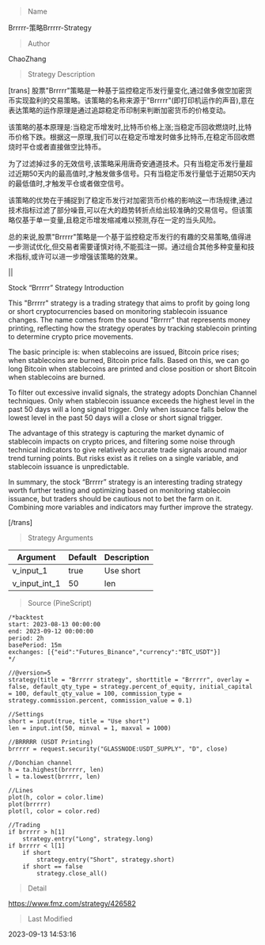 
> Name

Brrrrr-策略Brrrrr-Strategy

> Author

ChaoZhang

> Strategy Description


[trans]
股票"Brrrrr"策略是一种基于监控稳定币发行量变化,通过做多做空加密货币实现盈利的交易策略。该策略的名称来源于"Brrrrr"(即打印机运作的声音),意在表达策略的运作原理是通过追踪稳定币印制来判断加密货币的价格变动。

该策略的基本原理是:当稳定币增发时,比特币价格上涨;当稳定币回收燃烧时,比特币价格下跌。根据这一原理,我们可以在稳定币增发时做多比特币,在稳定币回收燃烧时平仓或者直接做空比特币。

为了过滤掉过多的无效信号,该策略采用唐奇安通道技术。只有当稳定币发行量超过近期50天内的最高值时,才触发做多信号。只有当稳定币发行量低于近期50天内的最低值时,才触发平仓或者做空信号。

该策略的优势在于捕捉到了稳定币发行对加密货币价格的影响这一市场规律,通过技术指标过滤了部分噪音,可以在大的趋势转折点给出较准确的交易信号。但该策略仅基于单一变量,且稳定币增发缩减难以预测,存在一定的当头风险。

总的来说,股票"Brrrrr"策略是一个基于监控稳定币发行的有趣的交易策略,值得进一步测试优化,但交易者需要谨慎对待,不能孤注一掷。通过组合其他多种变量和技术指标,或许可以进一步增强该策略的效果。


||

Stock “Brrrrr” Strategy Introduction  

This "Brrrrr" strategy is a trading strategy that aims to profit by going long or short cryptocurrencies based on monitoring stablecoin issuance changes. The name comes from the sound "Brrrrr" that represents money printing, reflecting how the strategy operates by tracking stablecoin printing to determine crypto price movements.

The basic principle is: when stablecoins are issued, Bitcoin price rises; when stablecoins are burned, Bitcoin price falls. Based on this, we can go long Bitcoin when stablecoins are printed and close position or short Bitcoin when stablecoins are burned.

To filter out excessive invalid signals, the strategy adopts Donchian Channel techniques. Only when stablecoin issuance exceeds the highest level in the past 50 days will a long signal trigger. Only when issuance falls below the lowest level in the past 50 days will a close or short signal trigger.

The advantage of this strategy is capturing the market dynamic of stablecoin impacts on crypto prices, and filtering some noise through technical indicators to give relatively accurate trade signals around major trend turning points. But risks exist as it relies on a single variable, and stablecoin issuance is unpredictable. 

In summary, the stock “Brrrrr” strategy is an interesting trading strategy worth further testing and optimizing based on monitoring stablecoin issuance, but traders should be cautious not to bet the farm on it. Combining more variables and indicators may further improve the strategy.

[/trans]


> Strategy Arguments



|Argument|Default|Description|
|----|----|----|
|v_input_1|true|Use short|
|v_input_int_1|50|len|


> Source (PineScript)

``` pinescript
/*backtest
start: 2023-08-13 00:00:00
end: 2023-09-12 00:00:00
period: 2h
basePeriod: 15m
exchanges: [{"eid":"Futures_Binance","currency":"BTC_USDT"}]
*/

//@version=5
strategy(title = "Brrrrr strategy", shorttitle = "Brrrrr", overlay = false, default_qty_type = strategy.percent_of_equity, initial_capital = 100, default_qty_value = 100, commission_type = strategy.commission.percent, commission_value = 0.1)

//Settings
short = input(true, title = "Use short")
len = input.int(50, minval = 1, maxval = 1000)

//BRRRRR (USDT Printing)
brrrrr = request.security("GLASSNODE:USDT_SUPPLY", "D", close)

//Donchian channel
h = ta.highest(brrrrr, len)
l = ta.lowest(brrrrr, len)

//Lines
plot(h, color = color.lime)
plot(brrrrr)
plot(l, color = color.red)

//Trading
if brrrrr > h[1]
    strategy.entry("Long", strategy.long)
if brrrrr < l[1]
    if short
        strategy.entry("Short", strategy.short)
    if short == false
        strategy.close_all()

```

> Detail

https://www.fmz.com/strategy/426582

> Last Modified

2023-09-13 14:53:16
